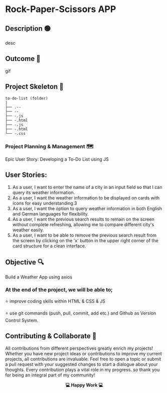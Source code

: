 
# Rock-Paper-Scissors APP 

## Description 🟢

desc

## Outcome 🎥

gif

## Project Skeleton 👷

```
to-do-list (folder)
|
├── .--
├── --
├── -.js
├── -.html
├── -.js
├── -.html
└── -.css

```



### Project Planning & Management 🗺️

Epic User Story: Developing a To-Do List using JS 


## User Stories:
1. As a user, I want to enter the name of a city in an input field so that I can query its weather information.
2. As a user, I want the weather information to be displayed on cards with icons for easy understanding.3
3. As a user, I want the option to query weather information in both English and German languages for flexibility.
4. As a user, I want the previous search results to remain on the screen without complete refreshing, allowing me to compare different city's weather easily.
5. As a user, I want to be able to remove the previous search result from the screen by clicking on the 'x' button in the upper right corner of the card structure for a clean interface.



## Objective 🔍

Build a Weather App using axios

### At the end of the project, we will be able to;

⭐ improve coding skills within HTML & CSS & JS 

⭐ use git commands (push, pull, commit, add etc.) and Github as Version Control System.


## Contributing & Collaborate 💪
All contributions from different perspectives greatly enrich my projects! Whether you have new project ideas or contributions to improve my current projects, all contributions are invaluable. Feel free to open a topic or submit a pull request with your suggested changes to start a dialogue about your thoughts. Every contribution plays a vital role in my progress. so thank you for being an integral part of my community!



**<p align="center"> 💻 Happy Work 💻</p>** 
